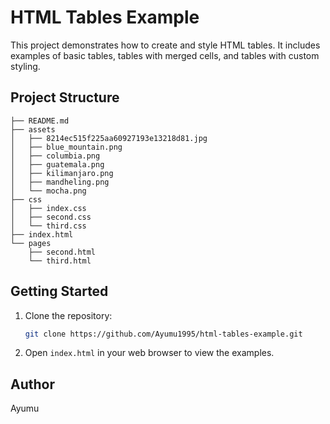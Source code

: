 # HTML Tables Example

This project demonstrates how to create and style HTML tables. It includes examples of basic tables, tables with merged cells, and tables with custom styling.

## Project Structure

```
├── README.md
├── assets
│   ├── 8214ec515f225aa60927193e13218d81.jpg
│   ├── blue_mountain.png
│   ├── columbia.png
│   ├── guatemala.png
│   ├── kilimanjaro.png
│   ├── mandheling.png
│   └── mocha.png
├── css
│   ├── index.css
│   ├── second.css
│   └── third.css
├── index.html
└── pages
    ├── second.html
    └── third.html
```

## Getting Started

1. Clone the repository:
   ```sh
   git clone https://github.com/Ayumu1995/html-tables-example.git
   ```
2. Open `index.html` in your web browser to view the examples.

## Author

Ayumu
